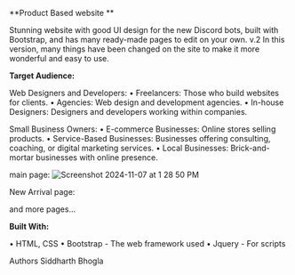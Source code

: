 **Product Based website **

Stunning website with good UI design for the new Discord bots, built with Bootstrap, and has many ready-made pages to edit on your own.
v.2
In this version, many things have been changed on the site to make it more wonderful and easy to use.

**Target Audience:**

Web Designers and Developers:
•	Freelancers: Those who build websites for clients.
•	Agencies: Web design and development agencies.
•	In-house Designers: Designers and developers working within companies.

Small Business Owners:
•	E-commerce Businesses: Online stores selling products.
•	Service-Based Businesses: Businesses offering consulting, coaching, or digital marketing services.
•	Local Businesses: Brick-and-mortar businesses with online presence.
 
main page:
![Screenshot 2024-11-07 at 1 28 50 PM](https://github.com/user-attachments/assets/f32d66aa-25ac-4efd-8c5a-2b729f210f69)


New Arrival page:
 

and more pages...

**Built With:**

•	HTML, CSS
•	Bootstrap - The web framework used
•	Jquery - For scripts

Authors
Siddharth Bhogla




